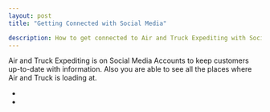 ```yaml
---
layout: post
title: "Getting Connected with Social Media"

description: How to get connected to Air and Truck Expediting with Social Media
---
```


Air and Truck Expediting is on Social Media Accounts to keep customers up-to-date with information. Also you are able to see all the places where Air and Truck is loading at.

<ul class="social-media">
  <li>
    <a title="Github" href="https://github.com/{{ site.social.github }}" target="blank">
    <i class="fa fa-github fa-2x"></i></a>
  </li>


  <li>
    <a title="Instagram"
      href="https://instagram.com/{{ site.social.instagram }}"
      target="blank"><i class="fa fa-instagram fa-2x"></i></a>
  </li>


</ul>
